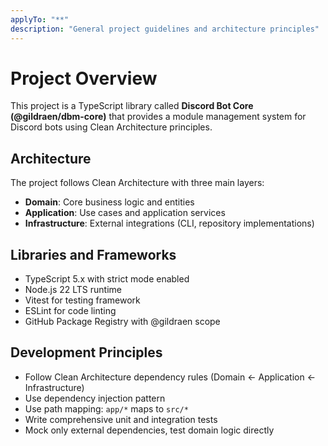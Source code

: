 ```yaml
---
applyTo: "**"
description: "General project guidelines and architecture principles"
---
```


# Project Overview

This project is a TypeScript library called **Discord Bot Core (@gildraen/dbm-core)** that provides a module management system for Discord bots using Clean Architecture principles.

## Architecture

The project follows Clean Architecture with three main layers:

- **Domain**: Core business logic and entities
- **Application**: Use cases and application services
- **Infrastructure**: External integrations (CLI, repository implementations)

## Libraries and Frameworks

- TypeScript 5.x with strict mode enabled
- Node.js 22 LTS runtime
- Vitest for testing framework
- ESLint for code linting
- GitHub Package Registry with @gildraen scope

## Development Principles

- Follow Clean Architecture dependency rules (Domain ← Application ← Infrastructure)
- Use dependency injection pattern
- Use path mapping: `app/*` maps to `src/*`
- Write comprehensive unit and integration tests
- Mock only external dependencies, test domain logic directly
